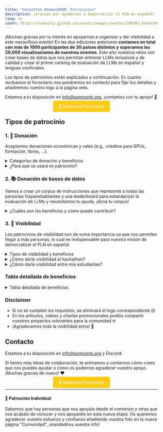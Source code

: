 ```yaml
---
title: "Hackathon #Somos600M: Patrocinios"
description: ¡Gracias por ayudarnos a democratizar el PLN en español!
lang: es
cover: https://somosnlp.github.io/assets/images/eventos/240301_hackathon.jpg
---
```


¡Muchas gracias por tu interés en apoyarnos a organizar y dar visibilidad a este maravilloso evento! En las dos ediciones anteriores **contamos en total con más de 1000 participantes de 30 países distintos y superamos las 20.000 visualizaciones de nuestros eventos**. Este año nuestros retos son crear bases de datos que nos permitan entrenar LLMs inclusivos y de calidad y crear el primer ranking de evaluación de LLMs en español y lenguas cooficiales.

Los tipos de patrocinios están explicados a continuación. En cuanto recibamos el formulario nos pondremos en contacto para fijar los detalles y añadiremos vuestro logo a la página web.

Estamos a tu disposición en info@somosnlp.org, ¡contamos con tu apoyo! 💪

<center><a href="https://forms.gle/sEkxstwbJSRYpgDa8" target="_blank" style="background-color:#FACC15; color:white; padding:10px 20px; text-decoration:none; border-radius:5px;">📝 Rellena el formulario</a></center>

## Tipos de patrocinio

### 1. 🚀 Donación

Aceptamos donaciones económicas y vales (e.g., créditos para GPUs, formación, libros, ...).

<details>
<summary>Categorías de donación y beneficios</summary>

- **🥇 Oro**, donación total valorada en 1000€: logo grande en primer puesto, máxima visibilidad en RRSS, mención en eventos y posible artículo, vídeo o charla promocional.
- **🥈 Plata**, donación total valorada en 600€: logo mediano en segundo puesto, visibilidad media en RRSS y posible artículo o vídeo promocional.
- **🥉 Bronce**, donación total valorada en 200€: logo mediano en tercer puesto y visibilidad en RRSS.

</details>

<details>
<summary>¿Para qué se usará mi patrocinio?</summary>

Nuestro hackathon es un evento gratuito, gracias a los patrocinios de Oro, Plata y Bronce podemos garantizar:
- Tiempo de computación en la nube
- Premios para los equipos ganadores
- Merchandising y sorteos para todo el mundo
- Streaming de calidad
- Buena gestión de este evento internacional online

Ejemplos de vales por premios y sorteos que podéis patrocinar: beca para un curso de pago, acceso a una plataforma de formación, libros de PLN/IA, merchandising específicamente creado para el hackathon, tiempo de computación, vale para tiendas de informática, etc.

Para determinar la categoría de patrocinio se calculará el valor total combinando donaciones y vales.

<center><a href="https://forms.gle/sEkxstwbJSRYpgDa8" target="_blank" style="background-color:#FACC15; color:white; margin:20px 20px; padding:10px 20px; text-decoration:none; border-radius:5px;">📝 Rellena el formulario</a></center>

</details>

### 2. 📚 Donación de bases de datos

Vamos a crear un corpus de instrucciones que represente a todas las personas hispanohablantes y una leaderboard para estandarizar la evaluación de LLMs y necesitamos tu ayuda, ¡dona tu corpus!

<details>
<summary>¿Cuáles son los beneficios y cómo puedo contribuir?</summary>

- **📚 Corpus**, donación de una base de datos: logo grande, mención en la leaderboard y todo lo relacionado con la evaluación, posible artículo, vídeo o taller promocional relacionado con el corpus.

<center><a href="https://somosnlp.org/donatucorpus" target="_blank" style="background-color:#FACC15; color:white; margin:20px 20px; padding:10px 20px; text-decoration:none; border-radius:5px;">📝 Lee toda la info aquí</a></center>

</details>

### 3. 📣 Visibilidad

Los patrocinios de visibilidad son de suma importancia ya que nos permiten llegar a más personas, lo cual es indispensable para nuestra misión de democratizar el PLN en español.

<details>
<summary>Tipos de visibilidad y beneficios</summary>

- **🤗 Comunidad**, dar visibilidad al hackathon en general: logo pequeño y visibilidad en RRSS.
- **🎓 Universidad**, dar visibilidad al hackathon entre tu alumnado y grupos de investigación: logo pequeño y visibilidad en RRSS.

</details>

<details>
<summary>¿Cómo darle visibilidad al hackathon?</summary>

Para consideraros patrocinio de Comunidad 🤗 os pedimos:
- Publicar posts / mencionar en podcast / newsletter animando a participar antes del 8 de marzo
- Publicar posts animando a participar antes del 8 de marzo
- Publicar posts anunciando los días de keynotes
- Publicar posts / blog anunciando los resultados del hackathon
- RT / comentar las publicaciones en las que os mencionemos

<center><a href="https://forms.gle/sEkxstwbJSRYpgDa8" target="_blank" style="background-color:#FACC15; color:white; padding:10px 20px; text-d∫ecoration:none; border-radius:5px;">📝 Rellena el formulario</a></center>

</details>

<!--
<details>
<summary>¿Cómo darle visibilidad a una ponencia o mentoría?</summary>

Form: Expert: Visibilidad de una ponencia o mentoría impartida por alguien de tu organización (mín. 3 publicaciones)

Para que la entidad a la que pertenece la persona que imparte la ponencia/mentoría se considere patrocinadora Expert tiene que:
- Publicar posts / mencionar en podcast / newsletter animando a participar en el hackathon antes del 15 de febrero (incluido)
- Publicar posts anunciando la keynote/mentoría una semana antes del evento
- Publicar posts anunciando la keynote/mentoría un día antes del evento
- RT / comentar las publicaciones en las que os mencionemos

Disclaimer: si quieres promocionar tu producto en una charla debes contar con un patrocinio de tipo Oro.

¡Contáctanos ya para compartir tu experiencia!

Enlaces útiles:
- [🔊 Propón una keynote](https://forms.gle/YpUvifDNLG6E56Cy9)
- [🧑‍🏫 Ofrece una mentoría](https://forms.gle/7UmsVDnFmNo1pCrf9)

<center><a href="https://forms.gle/sEkxstwbJSRYpgDa8" target="_blank" style="background-color:#FACC15; color:white; padding:10px 20px; text-decoration:none; border-radius:5px;">📝 Rellena el formulario</a></center>
</details>
-->

<details>
<summary>¿Cómo darle visibilidad entre mis estudiantes?</summary>

Lo que pedimos a las universidades colaboradoras:
- Publicar posts animando a participar antes del 8 de marzo
- Publicar noticia, blog o similar en su página web antes del 8 de marzo
- Publicar posts / blog anunciando los resultados del hackathon, (¡claramente pueden centrarse en los proyectos de sus estudiantes!)
- Presentar al menos 1 equipo de estudiantes al hackathon

Enlaces útiles:
- [🎓 Info para universidades](https://somosnlp.org/hackathon/universidades)

<center><a href="https://forms.gle/sEkxstwbJSRYpgDa8" target="_blank" style="background-color:#FACC15; color:white; padding:10px 20px; text-decoration:none; border-radius:5px;">📝 Rellena el formulario</a></center>
</details>


### Tabla detallada de beneficios

<details>
<summary>Tabla detallada de beneficios</summary>

| | Oro | Plata | Bronce | Corpus | Visibilidad |
|-| --------|-----|-------|--------|-----------|
| Logo en la página web del hackathon y la de registro | ✅ L | ✅ M | ✅ M | ✅ L | ✅ S |
| Logo en la página "Comunidad" (orden) | ✅ 1º | ✅ 2º | ✅ 3º | ✅ 1º | ✅ 4º |
| Agradecimiento en RRSS y anuncio colaboración | ✅ | ✅ | ✅ | ✅ | ✅ |
| Etiquetas en posts (mínimo) | ✅ 15 | ✅ 15 | ✅ 10 | ✅ 10 | ✅ 5 | 
| Post en RRSS presentando vuestra misión y proyectos | ✅ In+X | ✅ In+X | ✅ X | ✅ | ❌ |
| Mención en un artículo describiendo los patrocinios | ✅ | ✅ | ✅ | ✅ | ❌ |
| Mención en directo en la inauguración y clausura | ✅ | ✅ | ❌ | ✅ | ❌ |
| Artículo de blog promocional * | ✅ | ✅ | ❌ | ✅ | ❌ |
| Vídeo promocional (3') * | ✅ | ✅ | ❌ | ✅ | ❌  |
| Charla promocional (30') * | ✅ | ❌ | ❌ | ✅ | ❌ |
| Mención y enlace en la leaderboard | ❌ | ❌ |❌ | ✅ | ❌ |
| Mención en un artículo de blog describiendo la creación de la leaderboard | ❌ | ❌ |❌ | ✅ | ❌ |
<!--
| Aparición en la pantalla de espera antes del comienzo de los eventos | ✅ | ❌ | ❌ | ✅ | ❌ | ❌ |

| Acceso a los CVs de participantes en búsqueda de empleo ?? | ✅ | ✅ | ✅ | ✅ | ❌ | ❌ | 
-->

</details>

### Disclaimer

- Si no se cumplen los requisitos, se eliminará el logo correspondiente 😢
- En los artículos, vídeos y charlas promocionales podéis compartir vuestros proyectos *relevantes* para la comunidad 🤓 
- ¡Agradecemos toda la visibilidad extra! 🤩

## Contacto

Estamos a tu disposición en info@somosnlp.org y Discord.

Si tienes más ideas de colaboración, te animamos a contarnos cómo crees que nos puedes ayudar o cómo os podemos agradecer vuestro apoyo. ¡Muchas gracias de nuevo! ❤️

<center><a href="https://forms.gle/sEkxstwbJSRYpgDa8" target="_blank" style="background-color:#FACC15; color:white; padding:10px 20px; text-decoration:none; border-radius:5px;">📝 Rellena el formulario</a></center>

---

#### 💛 Patrocinio Individual

Sabemos que hay personas que nos apoyáis desde el comienzo y otras que nos acabáis de conocer y nos apoyaréis en esta nueva etapa. Os queremos agradecer vuestro esfuerzo y confianza añadiendo vuestra foto en la nueva página "Comunidad", ¡mandadnos vuestra info!
